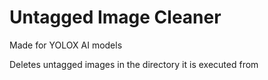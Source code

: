 # Untagged Image Cleaner 

Made for YOLOX AI models

Deletes untagged images in the directory it is executed from
